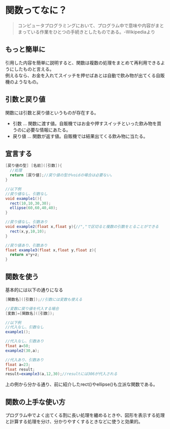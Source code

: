 <script type="text/javascript" async src="https://cdnjs.cloudflare.com/ajax/libs/mathjax/2.7.7/MathJax.js?config=TeX-MML-AM_CHTML">
</script>
<script type="text/x-mathjax-config">
 MathJax.Hub.Config({
 tex2jax: {
 inlineMath: [['$', '$'] ],
 displayMath: [ ['$$','$$'], ["\\[","\\]"] ]
 }
 });
</script>

# 関数ってなに？
>コンピュータプログラミングにおいて、プログラム中で意味や内容がまとまっている作業をひとつの手続きとしたものである。-Wikipediaより

## もっと簡単に
引用した内容を簡単に説明すると、関数は複数の処理をまとめて再利用できるようにしたものと言える。<br>
例えるなら、お金を入れてスイッチを押せばあとは自動で飲み物が出てくる自販機のようなもの。

## 引数と戻り値
関数には引数と戻り値というものが存在する。
- 引数 ... 関数に渡す値。自販機ではお金や押すスイッチといった飲み物を買うのに必要な情報にあたる。
- 戻り値 ... 関数が返す値。自販機では結果出てくる飲み物に当たる。

## 宣言する
```java
[戻り値の型] [名前]([引数]){
  //処理
  return [戻り値];//戻り値の型がvoidの場合は必要ない。
}

//以下例
//戻り値なし、引数なし
void example1(){
  rect(10,10,30,30);
  ellipse(60,60,40,40);
}

//戻り値なし、引数あり
void example2(float x,float y){//","で区切ると複数の引数をとることができる
  rect(x,y,10,10);
}

//戻り値あり、引数あり
float example3(float x,float y,float z){
  return x*y+z;
}
```
## 関数を使う
基本的には以下の通りになる
```java
[関数名]([引数]);//引数には変数も使える

//変数に戻り値を代入する場合
[変数]=[関数名]([引数]);

//以下例
//代入なし、引数なし
example1();

//代入なし、引数あり
float a=50;
example2(30,a);

//代入あり、引数あり
float a=23;
float result;
result=example3(a,12,30);//resultには306が代入される
```
上の例から分かる通り、前に紹介したrect()やellipse()も立派な関数である。
## 関数の上手な使い方
プログラム中でよく出てくる割に長い処理を纏めるときや、図形を表示する処理と計算する処理を分け、分かりやすくするときなどに使うと効果的。